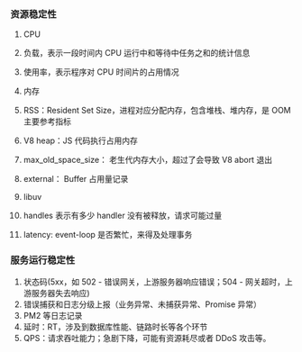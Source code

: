 ### 资源稳定性

1. CPU

  1. 负载，表示一段时间内 CPU 运行中和等待中任务之和的统计信息
  2. 使用率，表示程序对 CPU 时间片的占用情况

2. 内存

  1. RSS：Resident Set Size，进程对应分配内存，包含堆栈、堆内存，是 OOM 主要参考指标
  2. V8 heap：JS 代码执行占用内存
  3. max_old_space_size： 老生代内存大小，超过了会导致 V8 abort 退出
  4. external： Buffer 占用量记录

3. libuv

  1. handles 表示有多少 handler 没有被释放，请求可能过量
  2. latency: event-loop 是否繁忙，来得及处理事务

### 服务运行稳定性

1. 状态码(5xx，如 502 - 错误网关，上游服务器响应错误；504 - 网关超时，上游服务器失去响应)
2. 错误捕获和日志分级上报（业务异常、未捕获异常、Promise 异常）
3. PM2 等日志记录
4. 延时：RT，涉及到数据库性能、链路时长等各个环节
5. QPS：请求吞吐能力；急剧下降，可能有资源耗尽或者 DDoS 攻击等。


